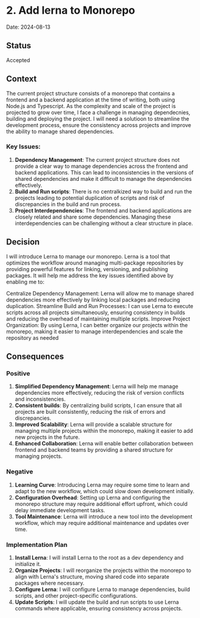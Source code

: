 # 2. Add lerna to Monorepo

Date: 2024-08-13

## Status

Accepted

## Context

The current project structure consists of a monorepo that contains a frontend and a backend application at the time of writing, both using Node.js and Typescript. As the complexity and scale of the project is projected to grow over time, I face a challenge in managing dependecnies, building and deploying the project. I will need a solutioon to streamline the development process, ensure the consistency across projects and improve the ability to manage shared dependencies.

### Key Issues:

1. **Dependency Management**: The current project structure does not provide a clear way to manage dependencies across the frontend and backend applications. This can lead to inconsistencies in the versions of shared dependencies and make it difficult to manage the dependencies effectively.
2. **Build and Run scripts**: There is no centralkized way to build and run the projects leading to potential duplication of scripts and risk of discrepancies in the build and run process.
3. **Project Interdependencies**: The frontend and backend applications are closely related and share some dependencies. Managing these interdependencies can be challenging without a clear structure in place.

## Decision

I will introduce Lerna to manage our monorepo. Lerna is a tool that optimizes the workflow around managing multi-package repositories by providing powerful features for linking, versioning, and publishing packages. It will help me address the key issues identified above by enabling me to:

Centralize Dependency Management: Lerna will allow me to manage shared dependencies more effectively by linking local packages and reducing duplication.
Streamline Build and Run Processes: I can use Lerna to execute scripts across all projects simultaneously, ensuring consistency in builds and reducing the overhead of maintaining multiple scripts.
Improve Project Organization: By using Lerna, I can better organize our projects within the monorepo, making it easier to manage interdependencies and scale the repository as needed

## Consequences

### Positive

1. **Simplified Dependency Management**: Lerna will help me manage dependencies more effectively, reducing the risk of version conflicts and inconsistencies.
2. **Consistent builds**: By centralizing build scripts, I can ensure that all projects are built consistently, reducing the risk of errors and discrepancies.
3. **Improved Scalability**: Lerna will provide a scalable structure for managing multiple projects within the monorepo, making it easier to add new projects in the future.
4. **Enhanced Collaboration**: Lerna will enable better collaboration between frontend and backend teams by providing a shared structure for managing projects.

### Negative

1. **Learning Curve**: Introducing Lerna may require some time to learn and adapt to the new workflow, which could slow down development initially.
2. **Configuration Overhead**: Setting up Lerna and configuring the monorepo structure may require additional effort upfront, which could delay immediate development tasks.
3. **Tool Maintenance**: Lerna will introduce a new tool into the development workflow, which may require additional maintenance and updates over time.

### Implementation Plan

1. **Install Lerna**: I will install Lerna to the root as a dev dependency and initialize it.
2. **Organize Projects**: I will reorganize the projects within the monorepo to align with Lerna's structure, moving shared code into separate packages where necessary.
3. **Configure Lerna**: I will configure Lerna to manage dependencies, build scripts, and other project-specific configurations.
4. **Update Scripts**: I will update the build and run scripts to use Lerna commands where applicable, ensuring consistency across projects.
